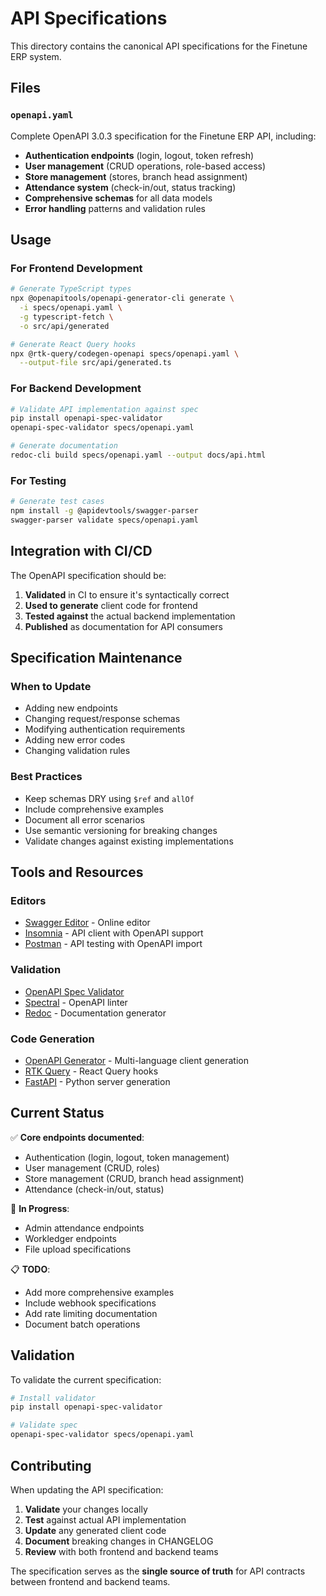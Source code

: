 # API Specifications

This directory contains the canonical API specifications for the Finetune ERP system.

## Files

### `openapi.yaml`
Complete OpenAPI 3.0.3 specification for the Finetune ERP API, including:

- **Authentication endpoints** (login, logout, token refresh)
- **User management** (CRUD operations, role-based access)
- **Store management** (stores, branch head assignment)
- **Attendance system** (check-in/out, status tracking)
- **Comprehensive schemas** for all data models
- **Error handling** patterns and validation rules

## Usage

### For Frontend Development
```bash
# Generate TypeScript types
npx @openapitools/openapi-generator-cli generate \
  -i specs/openapi.yaml \
  -g typescript-fetch \
  -o src/api/generated

# Generate React Query hooks
npx @rtk-query/codegen-openapi specs/openapi.yaml \
  --output-file src/api/generated.ts
```

### For Backend Development
```bash
# Validate API implementation against spec
pip install openapi-spec-validator
openapi-spec-validator specs/openapi.yaml

# Generate documentation
redoc-cli build specs/openapi.yaml --output docs/api.html
```

### For Testing
```bash
# Generate test cases
npm install -g @apidevtools/swagger-parser
swagger-parser validate specs/openapi.yaml
```

## Integration with CI/CD

The OpenAPI specification should be:

1. **Validated** in CI to ensure it's syntactically correct
2. **Used to generate** client code for frontend
3. **Tested against** the actual backend implementation
4. **Published** as documentation for API consumers

## Specification Maintenance

### When to Update
- Adding new endpoints
- Changing request/response schemas
- Modifying authentication requirements
- Adding new error codes
- Changing validation rules

### Best Practices
- Keep schemas DRY using `$ref` and `allOf`
- Include comprehensive examples
- Document all error scenarios
- Use semantic versioning for breaking changes
- Validate changes against existing implementations

## Tools and Resources

### Editors
- [Swagger Editor](https://editor.swagger.io/) - Online editor
- [Insomnia](https://insomnia.rest/) - API client with OpenAPI support
- [Postman](https://www.postman.com/) - API testing with OpenAPI import

### Validation
- [OpenAPI Spec Validator](https://github.com/p1c2u/openapi-spec-validator)
- [Spectral](https://stoplight.io/open-source/spectral) - OpenAPI linter
- [Redoc](https://redocly.github.io/redoc/) - Documentation generator

### Code Generation
- [OpenAPI Generator](https://openapi-generator.tech/) - Multi-language client generation
- [RTK Query](https://redux-toolkit.js.org/rtk-query/usage/code-generation) - React Query hooks
- [FastAPI](https://fastapi.tiangolo.com/) - Python server generation

## Current Status

✅ **Core endpoints documented**:
- Authentication (login, logout, token management)
- User management (CRUD, roles)
- Store management (CRUD, branch head assignment)
- Attendance (check-in/out, status)

🔄 **In Progress**:
- Admin attendance endpoints
- Workledger endpoints
- File upload specifications

📋 **TODO**:
- Add more comprehensive examples
- Include webhook specifications
- Add rate limiting documentation
- Document batch operations

## Validation

To validate the current specification:

```bash
# Install validator
pip install openapi-spec-validator

# Validate spec
openapi-spec-validator specs/openapi.yaml
```

## Contributing

When updating the API specification:

1. **Validate** your changes locally
2. **Test** against actual API implementation
3. **Update** any generated client code
4. **Document** breaking changes in CHANGELOG
5. **Review** with both frontend and backend teams

The specification serves as the **single source of truth** for API contracts between frontend and backend teams.
